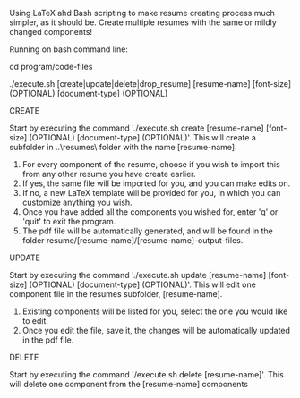 Using LaTeX ahd Bash scripting to make resume creating process much simpler, as it should be. Create multiple resumes with the same or mildly changed components!

Running on bash command line:

cd program/code-files

./execute.sh [create|update|delete|drop_resume] [resume-name] [font-size] (OPTIONAL) [document-type] (OPTIONAL)

CREATE

Start by executing the command './execute.sh create [resume-name] [font-size] (OPTIONAL) [document-type] (OPTIONAL)'. This will create a subfolder
in ..\resumes\ folder with the name [resume-name].

1. For every component of the resume, choose if you wish to import this from any other resume you have create earlier.
2. If yes, the same file will be imported for you, and you can make edits on.
3. If no, a new LaTeX template will be provided for you, in which you can customize anything you wish.
4. Once you have added all the components you wished for, enter 'q' or 'quit' to exit the program.
5. The pdf file will be automatically generated, and will be found in the folder resume/[resume-name]/[resume-name]-output-files.

UPDATE

Start by executing the command './execute.sh update [resume-name] [font-size] (OPTIONAL) [document-type] (OPTIONAL)'. This will edit one component file in the
resumes subfolder, [resume-name].

1. Existing components will be listed for you, select the one you would like to edit.
2. Once you edit the file, save it, the changes will be automatically updated in the pdf file.

DELETE

Start by executing the command '/execute.sh delete [resume-name]'. This will delete one component from the [resume-name] components
